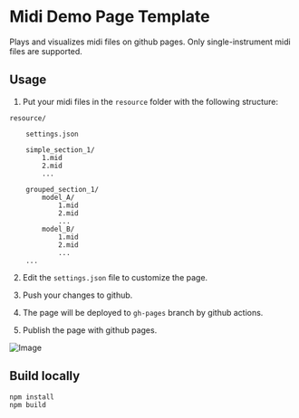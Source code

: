 # Midi Demo Page Template

Plays and visualizes midi files on github pages. Only single-instrument midi files are supported.

## Usage

1. Put your midi files in the `resource` folder with the following structure:

```
resource/

    settings.json

    simple_section_1/
        1.mid
        2.mid
        ...

    grouped_section_1/
        model_A/
            1.mid
            2.mid
            ...
        model_B/
            1.mid
            2.mid
            ...
    ...
```

2. Edit the `settings.json` file to customize the page.

3. Push your changes to github.

4. The page will be deployed to `gh-pages` branch by github actions.

5. Publish the page with github pages.

![Image](https://i.imgur.com/OrlRIt1.png)

## Build locally

```bash
npm install
npm build
```
